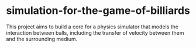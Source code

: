 # simulation-for-the-game-of-billiards
This project aims to build a core for a physics simulator that models the interaction between balls, including the transfer of velocity between them and the surrounding medium.
